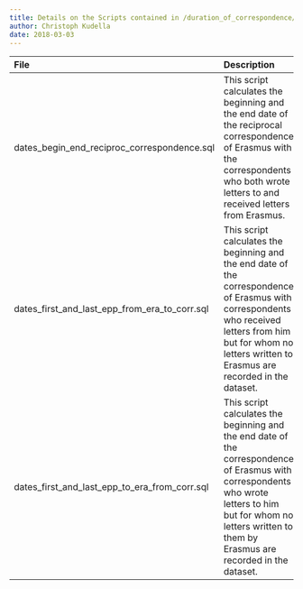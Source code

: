 ```yaml
---
title: Details on the Scripts contained in /duration_of_correspondence/
author: Christoph Kudella
date: 2018-03-03
---
```


| File | Description |
| :------------- | :------------- |
| dates_begin_end_reciproc_correspondence.sql | This script calculates the beginning and the end date of the reciprocal correspondence of Erasmus with the correspondents who both wrote letters to and received letters from Erasmus. |
| dates_first_and_last_epp_from_era_to_corr.sql | This script calculates the beginning and the end date of the correspondence of Erasmus with correspondents who received letters from him but for whom no letters written to Erasmus are recorded in the dataset. |
| dates_first_and_last_epp_to_era_from_corr.sql | This script calculates the beginning and the end date of the correspondence of Erasmus with correspondents who wrote letters to him  but for whom no letters written to them by Erasmus are recorded in the dataset. |
